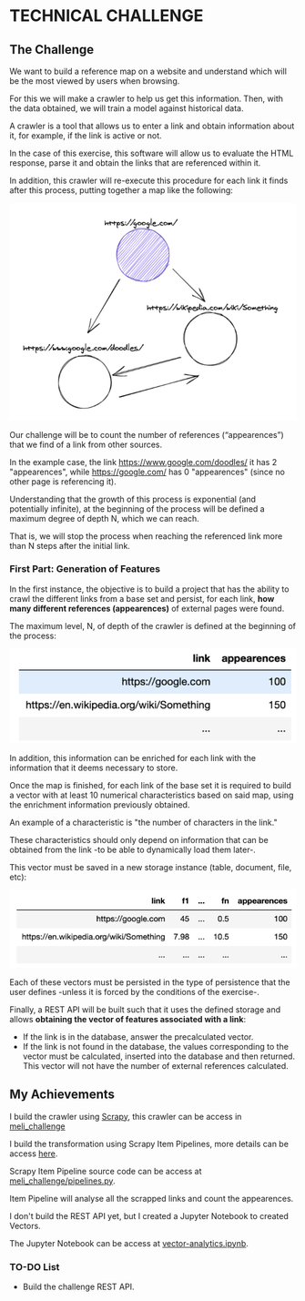 # TECHNICAL CHALLENGE

## The Challenge

We want to build a reference map on a website and understand which will be the most viewed by users when browsing.

For this we will make a crawler to help us get this information. Then, with the data obtained, we will train a model against historical data.

A crawler is a tool that allows us to enter a link and obtain information about it, for example, if the link is active or not.

In the case of this exercise, this software will allow us to evaluate the HTML response, parse it and obtain the links that are referenced within it.

In addition, this crawler will re-execute this procedure for each link it finds after this process, putting together a map like the following:

![picture 1](images/854731ea7f96e0a8c518ddd5f3c5e5ce7077b277a76d97dbedf0420461bb99da.png)  

Our challenge will be to count the number of references (“appearences”) that we find of a link from other sources.

In the example case, the link https://www.google.com/doodles/ it has 2 "appearences", while https://google.com/ has 0 "appearences" (since no other page is referencing it).

Understanding that the growth of this process is exponential (and potentially infinite), at the beginning of the process will be defined a maximum degree of depth N, which we can reach. 

That is, we will stop the process when reaching the referenced link more than N steps after the initial link.

### First Part: Generation of Features

In the first instance, the objective is to build a project that has the ability to crawl the different links from a base set and persist, for each link, **how many different references (appearences)** of external pages were found. 

The maximum level, N, of depth of the crawler is defined at the beginning of the process:

![picture 2](images/dab11824e73f82c0df9dd00063da1d86cbddf49374235969b7007b85bd3c7b01.png)  

In addition, this information can be enriched for each link with the information that it deems necessary to store.

Once the map is finished, for each link of the base set it is required to build a vector with at least 10 numerical characteristics based on said map, using the enrichment information previously obtained.

An example of a characteristic is "the number of characters in the link." 

These characteristics should only depend on information that can be obtained from the link -to be able to dynamically load them later-.

This vector must be saved in a new storage instance (table, document, file, etc):

![picture 3](images/63819b93d826e3fd065f676bf3d33de0569b815e77a9606e1fa01212209359c4.png)  

Each of these vectors must be persisted in the type of persistence that the user defines -unless it is forced by the conditions of the exercise-.

Finally, a REST API will be built such that it uses the defined storage and allows **obtaining the vector of features associated with a link**:

- If the link is in the database, answer the precalculated vector.
- If the link is not found in the database, the values corresponding to the vector must be calculated, inserted into the database and then returned. This vector will not have the number of external references calculated.

## My Achievements

I build the crawler using [Scrapy]('https://docs.scrapy.org/en/latest/index.html'), this crawler can be access in [meli_challenge](./meli_challenge/meli_challenge/spiders/extract_links.pyallenge)

I build the transformation using Scrapy Item Pipelines, more details can be access [here]('https://docs.scrapy.org/en/latest/topics/item-pipeline.html').

Scrapy Item Pipeline source code can be access at [meli_challenge/pipelines.py](./meli_challenge/meli_challenge/pipelines.py).

Item Pipeline will analyse all the scrapped links and count the appearences.

I don't build the REST API yet, but I created a Jupyter Notebook to created Vectors.

The Jupyter Notebook can be access at [vector-analytics.ipynb](./vector-analytics.ipynb).

### TO-DO List

- Build the challenge REST API.